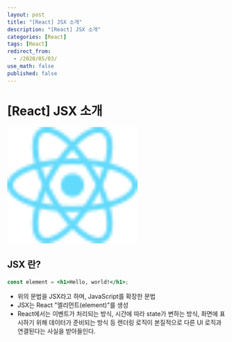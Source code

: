 ```yaml
---
layout: post
title: "[React] JSX 소개"
description: "[React] JSX 소개"
categories: [React]
tags: [React]
redirect_from:
  - /2020/05/03/
use_math: false
published: false
---
```


# [React] JSX 소개

<img src="/assets/images/posts/logos/react-logo.svg" width="300">

## JSX 란?

```jsx
const element = <h1>Hello, world!</h1>;
```

- 위의 문법을 JSX라고 하며, JavaScript를 확장한 문법
- JSX는 React "엘리먼트(element)"를 생성
- React에서는 이벤트가 처리되는 방식, 시간에 따라 state가 변하는 방식, 화면에 표시하기 위해 데이터가 준비되는 방식 등 렌더링 로직이 본질적으로 다른 UI 로직과 연결된다는 사실을 받아들인다.
